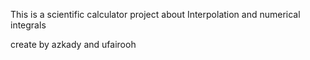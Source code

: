 This is a scientific calculator project
about Interpolation and numerical integrals

create by azkady and ufairooh
